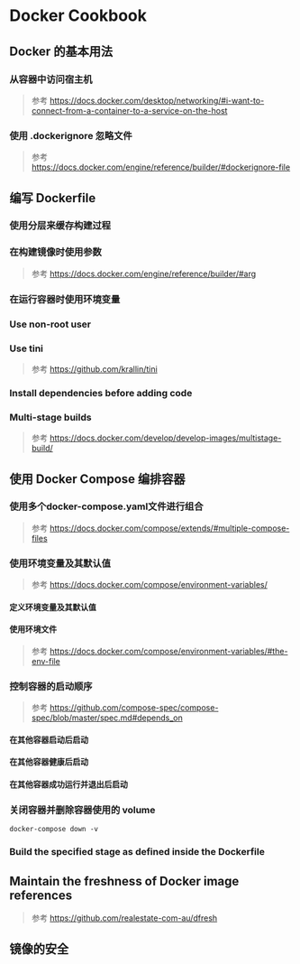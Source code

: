 # Docker Cookbook

## Docker 的基本用法

### 从容器中访问宿主机

> 参考 https://docs.docker.com/desktop/networking/#i-want-to-connect-from-a-container-to-a-service-on-the-host

### 使用 .dockerignore 忽略文件

> 参考 https://docs.docker.com/engine/reference/builder/#dockerignore-file

## 编写 Dockerfile

### 使用分层来缓存构建过程

### 在构建镜像时使用参数

> 参考 https://docs.docker.com/engine/reference/builder/#arg

### 在运行容器时使用环境变量

### Use non-root user

### Use tini

> 参考 https://github.com/krallin/tini

### Install dependencies before adding code

### Multi-stage builds

> 参考 https://docs.docker.com/develop/develop-images/multistage-build/

## 使用 Docker Compose 编排容器

### 使用多个docker-compose.yaml文件进行组合

> 参考 https://docs.docker.com/compose/extends/#multiple-compose-files

### 使用环境变量及其默认值

> 参考 https://docs.docker.com/compose/environment-variables/

#### 定义环境变量及其默认值

#### 使用环境文件

> 参考 https://docs.docker.com/compose/environment-variables/#the-env-file

### 控制容器的启动顺序

> 参考 https://github.com/compose-spec/compose-spec/blob/master/spec.md#depends_on

#### 在其他容器启动后启动

#### 在其他容器健康后启动

#### 在其他容器成功运行并退出后启动

### 关闭容器并删除容器使用的 volume

```
docker-compose down -v
```

### Build the specified stage as defined inside the Dockerfile

## Maintain the freshness of Docker image references

> 参考 https://github.com/realestate-com-au/dfresh 

## 镜像的安全
